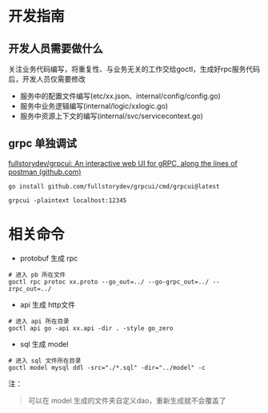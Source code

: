 # 开发指南

## 开发人员需要做什么

关注业务代码编写，将重复性、与业务无关的工作交给goctl，生成好rpc服务代码后，开发人员仅需要修改

- 服务中的配置文件编写(etc/xx.json、internal/config/config.go)
- 服务中业务逻辑编写(internal/logic/xxlogic.go)
- 服务中资源上下文的编写(internal/svc/servicecontext.go)



## grpc 单独调试

[fullstorydev/grpcui: An interactive web UI for gRPC, along the lines of postman (github.com)](https://github.com/fullstorydev/grpcui)

```shell
go install github.com/fullstorydev/grpcui/cmd/grpcui@latest

grpcui -plaintext localhost:12345
```



# 相关命令

* protobuf 生成 rpc

```shell
# 进入 pb 所在文件
goctl rpc protoc xx.proto --go_out=../ --go-grpc_out=../ --zrpc_out=../
```

* api 生成 http文件

```shell
# 进入 api 所在目录
goctl api go -api xx.api -dir . -style go_zero
```

* sql 生成 model

```shell
# 进入 sql 文件所在目录
goctl model mysql ddl -src="./*.sql" -dir="../model" -c 
```

注： 

> 可以在 model 生成的文件夹自定义dao，重新生成就不会覆盖了



 
